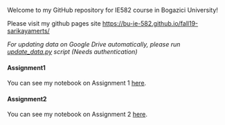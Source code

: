 Welcome to my GitHub repository for IE582 course in Bogazici University! 

Please visit my github pages site https://bu-ie-582.github.io/fall19-sarikayamerts/

*For updating data on Google Drive automatically,
please run [update_data.py](update_data.py) script (Needs authentication)*

#### Assignment1
You can see my notebook on Assignment 1 [here](https://nbviewer.jupyter.org/github/BU-IE-582/fall19-sarikayamerts/blob/master/hw1/Assignment1.ipynb).

#### Assignment2
You can see my notebook on Assignment 2 [here](https://nbviewer.jupyter.org/github/BU-IE-582/fall19-sarikayamerts/blob/master/hw2/Assignment2.ipynb).






